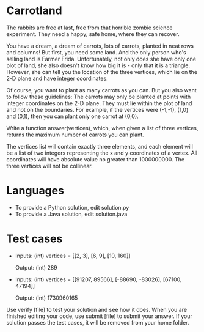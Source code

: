Carrotland
==========

The rabbits are free at last, free from that horrible zombie science experiment. They need a happy, safe home, where 
they can recover. 

You have a dream, a dream of carrots, lots of carrots, planted in neat rows and columns! But first, you need some land. 
And the only person who's selling land is Farmer Frida. Unfortunately, not only does she have only one plot of land, she 
also doesn't know how big it is - only that it is a triangle. However, she can tell you the location of the three 
vertices, which lie on the 2-D plane and have integer coordinates.

Of course, you want to plant as many carrots as you can. But you also want to follow these guidelines: The carrots may 
only be planted at points with integer coordinates on the 2-D plane. They must lie within the plot of land and not on 
the boundaries. For example, if the vertices were (-1,-1), (1,0) and (0,1), then you can plant only one carrot at (0,0).

Write a function answer(vertices), which, when given a list of three vertices, returns the maximum number of carrots you 
can plant.

The vertices list will contain exactly three elements, and each element will be a list of two integers representing the 
x and y coordinates of a vertex. All coordinates will have absolute value no greater than 1000000000. The three vertices 
will not be collinear.

Languages
=========

* To provide a Python solution, edit solution.py
* To provide a Java solution, edit solution.java

Test cases
==========

* Inputs:
    (int) vertices = [[2, 3], [6, 9], [10, 160]]

  Output:
    (int) 289

* Inputs:
    (int) vertices = [[91207, 89566], [-88690, -83026], [67100, 47194]]

  Output:
    (int) 1730960165

Use verify [file] to test your solution and see how it does. When you are finished editing your code, use submit [file] 
to submit your answer. If your solution passes the test cases, it will be removed from your home folder.